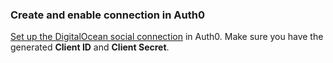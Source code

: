 ### Create and enable connection in Auth0

[Set up the DigitalOcean social connection](https://auth0.com/docs/dashboard/guides/connections/set-up-connections-social) in Auth0. Make sure you have the generated **Client ID** and **Client Secret**.
